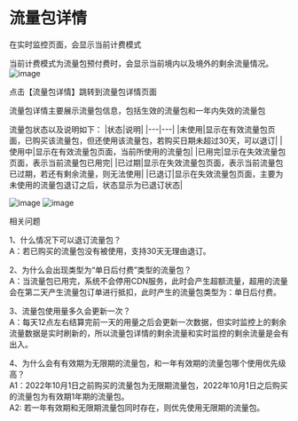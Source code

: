 # 流量包详情

在实时监控页面，会显示当前计费模式

当前计费模式为流量包预付费时，会显示当前境内以及境外的剩余流量情况。
![image](https://user-images.githubusercontent.com/89777962/207570509-b0436c19-9a71-48f5-918e-4d4d4e6e10e8.png)


点击【流量包详情】跳转到流量包详情页面

流量包详情主要展示流量包信息，包括生效的流量包和一年内失效的流量包

流量包状态以及说明如下：
|状态|说明|
|---|---|
|未使用|显示在有效流量包页面，已购买该流量包，但还使用该流量包，若购买日期未超过30天，可以退订|
|使用中|显示在有效流量包页面，当前所使用的流量包|
|已用完|显示在失效流量包页面，表示当前流量包已用完|
|已过期|显示在失效流量包页面，表示当前流量包已过期，若还有剩余流量，则无法使用|
|已退订|显示在失效流量包页面，主要为未使用的流量包退订之后，状态显示为已退订状态|

![image](https://user-images.githubusercontent.com/89777962/207570701-9ae89f78-fdac-455f-8c64-6c35d15e8593.png)
![image](https://user-images.githubusercontent.com/89777962/207570745-9984687f-d39a-418d-b67a-07e31ec281b4.png)



相关问题

1、什么情况下可以退订流量包？
</br>A：若已购买的流量包没有被使用，支持30天无理由退订。

2、为什么会出现类型为“单日后付费”类型的流量包？
</br>A：当流量包已用完，系统不会停用CDN服务，此时会产生超额流量，超用的流量会在第二天产生流量包订单进行抵扣，此时产生的流量包类型为：单日后付费。

3、流量包使用量多久会更新一次？
</br>A：每天12点左右结算完前一天的用量之后会更新一次数据，但实时监控上的剩余流量数据是实时刷新的，所以流量包详情的剩余流量和实时监控的剩余流量是会有出入。

4、为什么会有有效期为无限期的流量包，和一年有效期的流量包哪个使用优先级高？
</br>A1：2022年10月1日之前购买的流量包为无限期流量包，2022年10月1日之后购买的流量包为有效期1年期的流量包。
</br>A2: 若一年有效期和无限期流量包同时存在，则优先使用无限期的流量包。

